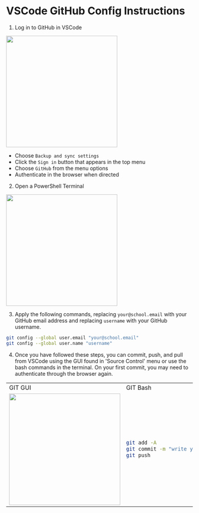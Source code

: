 # VSCode GitHub Config Instructions

1. Log in to GitHub in VSCode

<img src="https://code.visualstudio.com/assets/docs/sourcecontrol/intro/vscode-accounts-menu.png" width="300" />

  - Choose `Backup and sync settings`
  - Click the `Sign in` button that appears in the top menu
  - Choose `GitHub` from the menu options
  - Authenticate in the browser when directed

2. Open a PowerShell Terminal

<img src="https://learn.microsoft.com/en-us/powershell/docs-conceptual/learn/ps101/media/figure1-1.jpg" width="300"/>

3. Apply the following commands, replacing `your@school.email` with your GitHub email address and replacing `username` with your GitHub username.

```bash
git config --global user.email "your@school.email"
git config --global user.name "username"
```

4. Once you have followed these steps, you can commit, push, and pull from VSCode using the GUI found in 'Source Control' menu or use the bash commands in the terminal. On your first commit, you may need to authenticate through the browser again.

<table>
<tr>
<td> GIT GUI </td> <td> GIT Bash </td>
</tr>
<tr>
<td> <img src="https://code.visualstudio.com/assets/docs/sourcecontrol/intro/source-control-view.png" width="300" /> </td>
<td>

```bash
git add -A
git commit -m "write your commit message"
git push
``` 

</td>
</tr>
</table>

